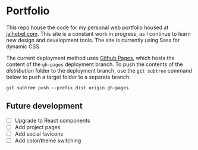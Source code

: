 # Portfolio

This repo house the code for my personal web portfolio housed at [jaihebel.com](http://jaihebel.com). This site is a constant work in progress, as I continue to learn new design and development tools. The site is currently using Sass for dynamic CSS.

The current deployment method uses [Github Pages](https://pages.github.com/), which hosts the content of the `gh-pages` deployment branch. To push the contents of the *distribution* folder to the deployment branch, use the `git subtree` command below to push a target folder to a separate branch:

```
git subtree push --prefix dist origin gh-pages
```

## Future development

- [ ] Upgrade to React components
- [ ] Add project pages
- [ ] Add social favicons
- [ ] Add color/theme switching
